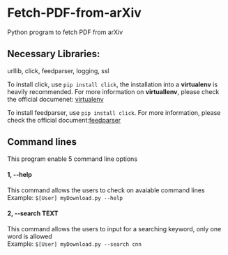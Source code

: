 # Fetch-PDF-from-arXiv
Python program to fetch PDF from arXiv

## Necessary Libraries:
urllib, click, feedparser, logging, ssl

To install click, use ```pip install click```, the installation into a **virtualenv** is heavily recommended.
For more information on **virtuallenv**, please check the official documenet: [virtualenv](https://click.palletsprojects.com/en/5.x/quickstart/)

To install feedparser, use ```pip install click```. For more information, please check the official document:[feedparser](https://pypi.org/project/feedparser/)

## Command lines
This program enable 5 command line options
####  1, --help 
This command allows the users to check on avaiable command lines\
Example: ```$[User] myDownload.py --help```

####  2, --search TEXT 
This command allows the users to input for a searching keyword, only one word is allowed\
Example: ```$[User] myDownload.py --search cnn```
